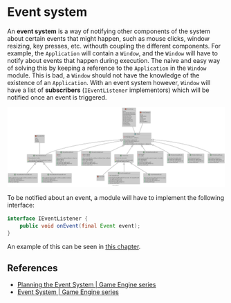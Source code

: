 # Event system

An **event system** is a way of notifying other components of the system about certain events that might happen, such as mouse clicks, window resizing, key presses, etc. withouth coupling the different components. For example, the `Application` will contain a `Window`, and the `Window` will have to notify about events that happen during execution. The naive and easy way of solving this by keeping a reference to the `Application` in the `Window` module. This is bad, a `Window` should not have the knowledge of the existence of an `Application`. With an event system however, `Window` will have a list of **subscribers** (`IEventListener` implementors) which will be notified once an event is triggered.

![Diagram](./diagrams/event_system/event_system.png)

To be notified about an event, a module will have to implement the following interface:

```java
interface IEventListener {
    public void onEvent(final Event event);
}
```

An example of this can be seen in [this chapter](./architecture.md).

## References

* [Planning the Event System | Game Engine series](https://www.youtube.com/watch?v=5mlziHwq90k&list=PLlrATfBNZ98dC-V-N3m0Go4deliWHPFwT&index=9)
* [Event System | Game Engine series](https://www.youtube.com/watch?v=xnopUoZbMEk&list=PLlrATfBNZ98dC-V-N3m0Go4deliWHPFwT&index=9)
